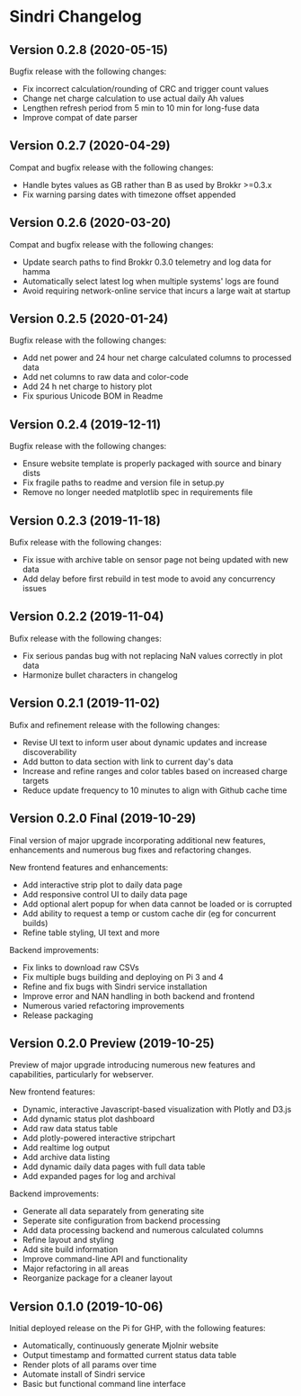 # Sindri Changelog


## Version 0.2.8 (2020-05-15)

Bugfix release with the following changes:

* Fix incorrect calculation/rounding of CRC and trigger count values
* Change net charge calculation to use actual daily Ah values
* Lengthen refresh period from 5 min to 10 min for long-fuse data
* Improve compat of date parser



## Version 0.2.7 (2020-04-29)

Compat and bugfix release with the following changes:

* Handle bytes values as GB rather than B as used by Brokkr >=0.3.x
* Fix warning parsing dates with timezone offset appended



## Version 0.2.6 (2020-03-20)

Compat and bugfix release with the following changes:

* Update search paths to find Brokkr 0.3.0 telemetry and log data for hamma
* Automatically select latest log when multiple systems' logs are found
* Avoid requiring network-online service that incurs a large wait at startup



## Version 0.2.5 (2020-01-24)

Bugfix release with the following changes:

* Add net power and 24 hour net charge calculated columns to processed data
* Add net columns to raw data and color-code
* Add 24 h net charge to history plot
* Fix spurious Unicode BOM in Readme



## Version 0.2.4 (2019-12-11)

Bugfix release with the following changes:

* Ensure website template is properly packaged with source and binary dists
* Fix fragile paths to readme and version file in setup.py
* Remove no longer needed matplotlib spec in requirements file



## Version 0.2.3 (2019-11-18)

Bufix release with the following changes:

* Fix issue with archive table on sensor page not being updated with new data
* Add delay before first rebuild in test mode to avoid any concurrency issues



## Version 0.2.2 (2019-11-04)

Bufix release with the following changes:

* Fix serious pandas bug with not replacing NaN values correctly in plot data
* Harmonize bullet characters in changelog



## Version 0.2.1 (2019-11-02)

Bufix and refinement release with the following changes:

* Revise UI text to inform user about dynamic updates and increase discoverability
* Add button to data section with link to current day's data
* Increase and refine ranges and color tables based on increased charge targets
* Reduce update frequency to 10 minutes to align with Github cache time



## Version 0.2.0 Final (2019-10-29)

Final version of major upgrade incorporating additional new features, enhancements and numerous bug fixes and refactoring changes.

New frontend features and enhancements:
* Add interactive strip plot to daily data page
* Add responsive control UI to daily data page
* Add optional alert popup for when data cannot be loaded or is corrupted
* Add ability to request a temp or custom cache dir (eg for concurrent builds)
* Refine table styling, UI text and more

Backend improvements:
* Fix links to download raw CSVs
* Fix multiple bugs building and deploying on Pi 3 and 4
* Refine and fix bugs with Sindri service installation
* Improve error and NAN handling in both backend and frontend
* Numerous varied refactoring improvements
* Release packaging



## Version 0.2.0 Preview (2019-10-25)

Preview of major upgrade introducing numerous new features and capabilities, particularly for webserver.

New frontend features:
* Dynamic, interactive Javascript-based visualization with Plotly and D3.js
* Add dynamic status plot dashboard
* Add raw data status table
* Add plotly-powered interactive stripchart
* Add realtime log output
* Add archive data listing
* Add dynamic daily data pages with full data table
* Add expanded pages for log and archival

Backend improvements:
* Generate all data separately from generating site
* Seperate site configuration from backend processing
* Add data processing backend and numerous calculated columns
* Refine layout and styling
* Add site build information
* Improve command-line API and functionality
* Major refactoring in all areas
* Reorganize package for a cleaner layout



## Version 0.1.0 (2019-10-06)

Initial deployed release on the Pi for GHP, with the following features:

* Automatically, continuously generate Mjolnir website
* Output timestamp and formatted current status data table
* Render plots of all params over time
* Automate install of Sindri service
* Basic but functional command line interface
